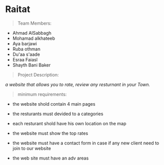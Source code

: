 # Raitat

> Team Members:
* Ahmad AlSabbagh
* Mohamad alkhateeb
* Aya barjawi
* Ruba othman
* Du'aa s'aade
* Esraa Faiasl
* Shayth Bani Baker 
> Project Description:

*a website that allows you to rate, review any resturnant in your Town.*

>minimum requirements:


*  the website shold contain 4 main pages
* the resturants must devided to a categories
* each resturant shold have his own location on the map
* the website must show the top rates 
* the website must have a contact form in case if any new client  need to join to our website

* the web site must have an adv areas
